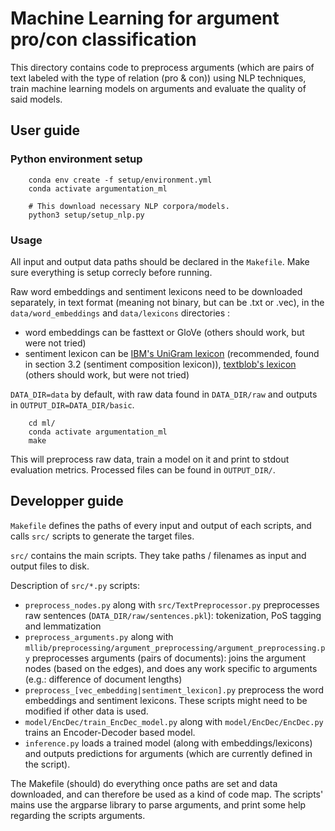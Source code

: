 # Machine Learning for argument pro/con classification

This directory contains code to preprocess arguments (which are pairs of text labeled with the type of relation (pro & con)) using NLP techniques, train machine learning models on arguments and evaluate the quality of said models.

## User guide

### Python environment setup
```
	conda env create -f setup/environment.yml
	conda activate argumentation_ml

	# This download necessary NLP corpora/models.
	python3 setup/setup_nlp.py
```

### Usage

All input and output data paths should be declared in the `Makefile`. Make sure everything is setup correcly before running.

Raw word embeddings and sentiment lexicons need to be downloaded separately, in text format (meaning not binary, but can be .txt or .vec), in the `data/word_embeddings` and `data/lexicons` directories :

 - word embeddings can be fasttext or GloVe (others should work, but were not tried) 
 - sentiment lexicon can be [IBM's UniGram lexicon](https://www.research.ibm.com/haifa/dept/vst/debating_data.shtml) (recommended, found in section 3.2 (sentiment composition lexicon)), [textblob's lexicon](https://github.com/sloria/TextBlob/blob/dev/textblob/en/en-sentiment.xml) (others should work, but were not tried)


`DATA_DIR=data` by default, with raw data found in `DATA_DIR/raw` and outputs in `OUTPUT_DIR=DATA_DIR/basic`.

```
	cd ml/
	conda activate argumentation_ml
	make
```

This will preprocess raw data, train a model on it and print to stdout evaluation metrics. Processed files can be found in `OUTPUT_DIR/`.


## Developper guide

`Makefile` defines the paths of every input and output of each scripts, and calls `src/` scripts to generate the target files.

`src/` contains the main scripts. They take paths / filenames as input and output files to disk. 

Description of `src/*.py` scripts:

 - `preprocess_nodes.py` along with `src/TextPreprocessor.py` preprocesses raw sentences (`DATA_DIR/raw/sentences.pkl`): tokenization, PoS tagging and lemmatization
 - `preprocess_arguments.py` along with `mllib/preprocessing/argument_preprocessing/argument_preprocessing.py` preprocesses arguments (pairs of documents): joins the argument nodes (based on the edges), and does any work specific to arguments (e.g.: difference of document lengths)
 - `preprocess_[vec_embedding|sentiment_lexicon].py` preprocess the word embeddings and sentiment lexicons. These scripts might need to be modified if other data is used.
 - `model/EncDec/train_EncDec_model.py` along with `model/EncDec/EncDec.py` trains an Encoder-Decoder based model. 
 - `inference.py` loads a trained model (along with embeddings/lexicons) and outputs predictions for arguments (which are currently defined in the script).

The Makefile (should) do everything once paths are set and data downloaded, and can therefore be used as a kind of code map. The scripts' mains use the argparse library to parse arguments, and print some help regarding the scripts arguments.
